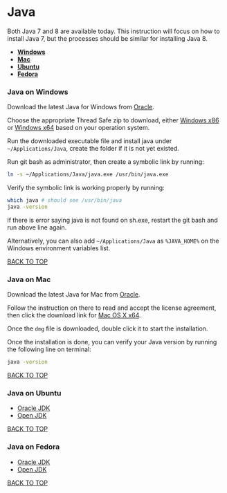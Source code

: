 Java
====
Both Java 7 and 8 are available today.  This instruction will focus on how to install Java 7, but the processes should be similar for installing Java 8.

* [**Windows**](#java-on-windows)
* [**Mac**](#java-on-mac)
* [**Ubuntu**](#java-on-ubuntu)
* [**Fedora**](#java-on-fedora)

### Java on Windows
Download the latest Java for Windows from [Oracle](http://www.oracle.com/technetwork/java/javase/downloads/jdk7-downloads-1880260.html).

Choose the appropriate Thread Safe zip to download, either [Windows x86](http://download.oracle.com/otn-pub/java/jdk/7u79-b15/jdk-7u79-windows-i586.exe) or [Windows x64](http://download.oracle.com/otn-pub/java/jdk/7u79-b15/jdk-7u79-windows-x64.exe) based on your operation system.

Run the downloaded executable file and install java under `~/Applications/Java`, create the folder if it is not yet existed.

Run git bash as administrator, then create a symbolic link by running:
```sh
ln -s ~/Applications/Java/java.exe /usr/bin/java.exe
```

Verify the symbolic link is working properly by running:
```sh
which java # should see /usr/bin/java
java -version
```

if there is error saying java is not found on sh.exe, restart the git bash and run above line again.

Alternatively, you can also add `~/Applications/Java` as `%JAVA_HOME%` on the Windows environment variables list.

[BACK TO TOP](https://github.com/ctrl-alt-del/devenv)


### Java on Mac
Download the latest Java for Mac from [Oracle](http://www.oracle.com/technetwork/java/javase/downloads/jdk7-downloads-1880260.html).

Follow the instruction on there to read and accept the license agreement, then click the download link for [Mac OS X x64](http://download.oracle.com/otn-pub/java/jdk/7u79-b15/jdk-7u79-macosx-x64.dmg).

Once the `dmg` file is downloaded, double click it to start the installation.

Once the installation is done, you can verify your Java version by running the following line on terminal:
```sh
java -version
```
[BACK TO TOP](https://github.com/ctrl-alt-del/devenv)



### Java on Ubuntu
* [Oracle JDK](https://github.com/ctrl-alt-del/devenv/tree/master/language/java/oraclejdk#oracle-jdk-on-ubuntu)
* [Open JDK](https://github.com/ctrl-alt-del/devenv/tree/master/language/java/oraclejdk#open-jdk-on-ubuntu)

[BACK TO TOP](https://github.com/ctrl-alt-del/devenv)


### Java on Fedora
* [Oracle JDK](https://github.com/ctrl-alt-del/devenv/tree/master/language/java/oraclejdk#oracle-jdk-on-fedora)
* [Open JDK](https://github.com/ctrl-alt-del/devenv/tree/master/language/java/oraclejdk#open-jdk-on-fedora)

[BACK TO TOP](https://github.com/ctrl-alt-del/devenv)
